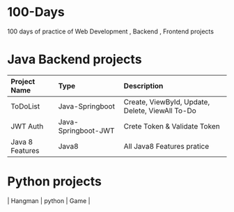 # 100-Days
100 days of practice of Web Development , Backend , Frontend projects


# Java Backend projects

| Project Name | Type            | Description                |
| :--------    | :-------        | :------------------------- |
| ToDoList        | Java-Springboot | Create, ViewById, Update, Delete, ViewAll To-Do |
| JWT Auth | Java-Springboot-JWT | Crete Token & Validate Token |
| Java 8 Features | Java8 | All Java8 Features pratice |

# Python projects
| Hangman | python | Game |




